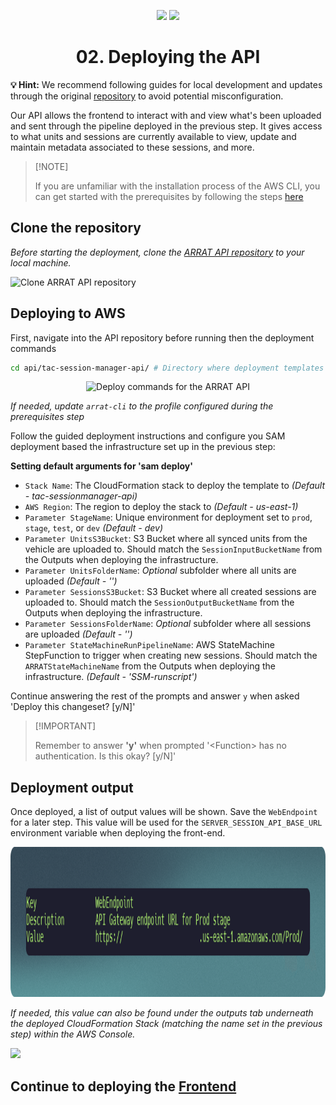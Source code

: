<div align="center"><a name="readme-top"></a></div>

<!-- SHIELD GROUP -->
<div align="center">

[![][installation-shield]][installation-link]
[![][license-shield]][license-link]

</div>

<h1 align="center">02. Deploying the API</h1>

**💡 Hint:** We recommend following guides for local development and updates through the original [repository][link-to-repo] to avoid potential misconfiguration.

Our API allows the frontend to interact with and view what's been uploaded and sent through the pipeline deployed in the previous step. It gives access to what units and sessions are currently available to view, update and maintain metadata associated to these sessions, and more.

> \[!NOTE]
>
> If you are unfamiliar with the installation process of the AWS CLI, you can get started with the prerequisites by following the steps [here][back-to-prerequisites]

## Clone the repository

_Before starting the deployment, clone the [ARRAT API repository](https://github.com/arrat-tools/api) to your local machine._

![Clone ARRAT API repository](/images/deploy-api-clone-repo.png)

## Deploying to AWS

First, navigate into the API repository before running then the deployment commands

```bash
cd api/tac-session-manager-api/ # Directory where deployment templates are.
```

<div align="center">

  <picture>
    <source media="(prefers-color-scheme: dark)" srcset="/images/deploy-api-commands.png">
    <img height="240" src="/images/deploy-api-commands.png" alt="Deploy commands for the ARRAT API">
  </picture>

</div>

_If needed, update `arrat-cli` to the profile configured during the prerequisites step_

Follow the guided deployment instructions and configure you SAM deployment based the infrastructure set up in the previous step:

<b>Setting default arguments for 'sam deploy'</b>

- `Stack Name`: The CloudFormation stack to deploy the template to _(Default - tac-sessionmanager-api)_
- `AWS Region`: The region to deploy the stack to _(Default - us-east-1)_
- `Parameter StageName`: Unique environment for deployment set to `prod`, `stage`, `test`, or `dev` _(Default - dev)_
- `Parameter UnitsS3Bucket`: S3 Bucket where all synced units from the vehicle are uploaded to. Should match the `SessionInputBucketName` from the Outputs when deploying the infrastructure.
- `Parameter UnitsFolderName`: _Optional_ subfolder where all units are uploaded _(Default - '')_
- `Parameter SessionsS3Bucket`: S3 Bucket where all created sessions are uploaded to. Should match the `SessionOutputBucketName` from the Outputs when deploying the infrastructure.
- `Parameter SessionsFolderName`: _Optional_ subfolder where all sessions are uploaded _(Default - '')_
- `Parameter StateMachineRunPipelineName`: AWS StateMachine StepFunction to trigger when creating new sessions. Should match the `ARRATStateMachineName` from the Outputs when deploying the infrastructure. _(Default - 'SSM-runscript')_

Continue answering the rest of the prompts and answer `y` when asked 'Deploy this changeset? [y/N]'

> \[!IMPORTANT]
>
> Remember to answer **'y'** when prompted '\<Function\> has no authentication. Is this okay? [y/N]'

## Deployment output

Once deployed, a list of output values will be shown. Save the `WebEndpoint` for a later step. This value will be used for the `SERVER_SESSION_API_BASE_URL` environment variable when deploying the front-end.

<div align="center">

  <picture>
    <source media="(prefers-color-scheme: dark)" srcset="/images/deploy-api-webendpoint.png">
    <img height="240" src="/images/deploy-api-webendpoint.png" alt="Deploy API web endpoint for next steps">
  </picture>

</div>

_If needed, this value can also be found under the outputs tab underneath the deployed CloudFormation Stack (matching the name set in the previous step) within the AWS Console._

[![][back-to-top]](#readme-top)

## Continue to deploying the [Frontend][up-next-link]

<!-- Link Groups -->

[installation-link]: https://github.com/arrat-tools/api/blob/main/README.md
[installation-shield]: https://img.shields.io/badge/Docs-blue?style=flat-square&logo=readthedocs&color=3b82f6&labelColor=334155&logoColor=f5f5f5
[license-link]: https://github.com/arrat-tools/api/tree/main?tab=MIT-0-1-ov-file
[license-shield]: https://img.shields.io/badge/license-MIT-blue.svg?style=flat-square&color=3b82f6&labelColor=334155
[back-to-top]: https://img.shields.io/badge/-Back_to_top-151515?style=flat-square
[link-to-repo]: https://github.com/arrat-tools/api
[up-next-link]: https://github.com/arrat-tools/deploy/blob/main/guide/03-deploy-the-frontend.md
[back-to-prerequisites]: https://github.com/arrat-tools/deploy/blob/main/guide/00-prerequisites.md
